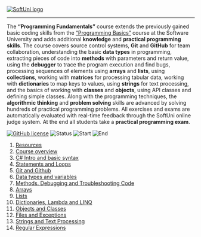   <a href="https://softuni.bg/trainings/courses" rel="Courses">  ![SoftUni logo][logo] <a/>

[logo]: http://innovationstarterbox.bg/wp-content/uploads/2016/05/Softuni_logo_trasparent.png "Logo Title Text 2"

---
The **“Programming Fundamentals”** course extends the previously gained basic coding skills from the <a href="https://softuni.bg/courses/programming-basics">“Programming Basics”</a> course at the Software University and adds additional **knowledge** and **practical programming skills**.
The course covers source control systems, **Git** and **GitHub** for team collaboration, understanding the basic **data types** in programming, extracting pieces of code into **methods** with parameters and return value, using the **debugger** to trace the program execution and find bugs, processing sequences of elements using **arrays** and **lists**, using **collections**, working with **matrices** for processing tabular data, working with **dictionaries** to map keys to values, using **strings** for text processing, and the basics of working with **classes** and **objects**, using API classes and defining simple classes.
Along with the programming techniques, the **algorithmic thinking** and **problem solving** skills are advanced by solving hundreds of practical programming problems. All exercises and exams are automatically evaluated with real-time feedback through the SoftUni online judge system. At the end all students take a **practical programming exam**.

[![GitHub license](https://img.shields.io/badge/License-MIT-blue.svg?style=flat-square)](https://raw.githubusercontent.com/quakendev/FundamentalsCSharp_Sept2017/master/LICENSE.md)
![Status](https://img.shields.io/badge/Status-FINISHED-blue.svg?style=flat-square)
![Start](https://img.shields.io/badge/Start-18.09.2017-blue.svg?style=flat-square) 
![End](https://img.shields.io/badge/End-05.11.2017-blue.svg?style=flat-square) 

1. <a href="https://github.com/quakeN/ProgrammingFundamentals_Sept2017/tree/master/01.%20Resources" > Resources </a> 
2. <a href="https://github.com/quakeN/ProgrammingFundamentals_Sept2017/tree/master/02.%20Overview" > Course overview </a> 
3. <a href="https://github.com/quakeN/ProgrammingFundamentals_Sept2017/tree/master/03.%20Intro%20and%20basic%20syntax" > C# Intro and basic syntax </a>
4. <a href="https://github.com/quakeN/ProgrammingFundamentals_Sept2017/tree/master/04.%20Statements%20and%20loops" > Statements and Loops </a>
5. <a href="https://github.com/quakeN/ProgrammingFundamentals_Sept2017/tree/master/05.%20Git%20and%20Github" > Git and Github </a>
6. <a href="https://github.com/quakeN/ProgrammingFundamentals_Sept2017/tree/master/06.%20Data%20types%20and%20variables" > Data types and variables </a>
7. <a href="https://github.com/quakeN/ProgrammingFundamentals_Sept2017/tree/master/07.%20Methods.%20Debugging%20and%20Troubleshooting%20Code" > Methods. Debugging and Troubleshooting Code </a>
8. <a href="https://github.com/quakeN/ProgrammingFundamentals_Sept2017/tree/master/08.%20Arrays" > Arrays </a>
9. <a href="https://github.com/quakeN/ProgrammingFundamentals_Sept2017/tree/master/09.%20Lists" > Lists </a>
10. <a href="https://github.com/quakeN/ProgrammingFundamentals_Sept2017/tree/master/10.%20Dictionaries%2C%20Lambda%20and%20LINQ" > Dictionaries, Lambda and LINQ </a>
11. <a href="https://github.com/quakeN/ProgrammingFundamentals_Sept2017/tree/master/11.%20Objects%20and%20Classes" > Objects and Classes </a>
12. <a href="https://github.com/quakeN/ProgrammingFundamentals_Sept2017/tree/master/12.%20Files%20And%20Exceptions" > Files and Exceptions </a>
13. <a href="https://github.com/quakeN/ProgrammingFundamentals_Sept2017/tree/master/13.%20Strings%20and%20Text%20Processing" > Strings and Text Processing </a>
14. <a href="https://github.com/quakeN/ProgrammingFundamentals_Sept2017/tree/master/14.%20Regular%20Expressions" > Regular Expressions </a>

